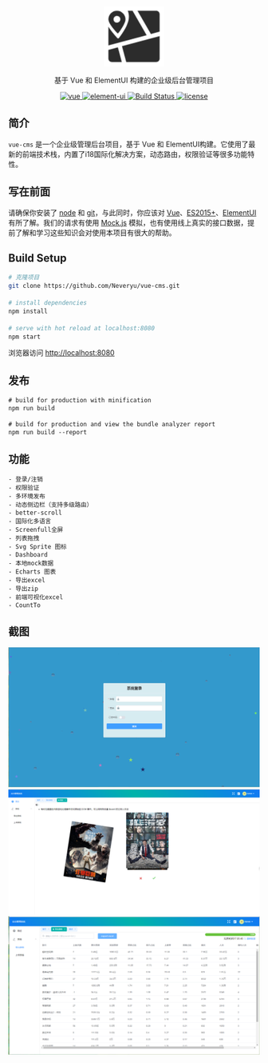 <p align="center"><a href="https://blog.csdn.net/csdn_yudong/article/details/85250412"><img width="120" src="https://raw.githubusercontent.com/Neveryu/vue-cms/master/static/image/login-logo.png"></a></p>

<p align="center">基于 Vue 和 ElementUI 构建的企业级后台管理项目</p>

<p align="center">
  <a href="https://github.com/vuejs/vue" rel="nofollow">
    <img src="https://img.shields.io/badge/vue-2.5.2-brightgreen.svg" alt="vue">
  </a>
  <a href="https://github.com/ElemeFE/element" rel="nofollow">
    <img src="https://img.shields.io/badge/element--ui-2.0.11-brightgreen.svg" alt="element-ui">
  </a>
  <a href="https://travis-ci.org/Neveryu/vue-cms" rel="nofollow">
    <img src="https://travis-ci.org/Neveryu/vue-cms.svg?branch=master" alt="Build Status">
  </a>
  <a href="https://github.com/Neveryu/vue-cms/blob/master/LICENSE">
    <img src="https://img.shields.io/github/license/mashape/apistatus.svg" alt="license">
  </a>
</p>


## 简介
`vue-cms` 是一个企业级管理后台项目，基于 Vue 和 ElementUI构建。它使用了最新的前端技术栈，内置了i18国际化解决方案，动态路由，权限验证等很多功能特性。

## 写在前面
请确保你安装了 [node](https://nodejs.org/en/) 和 [git](https://git-scm.com/)，与此同时，你应该对 [Vue](https://cn.vuejs.org/v2/guide/)、[ES2015+](http://es6.ruanyifeng.com/)、[ElementUI](http://element-cn.eleme.io/#/zh-CN)有所了解。我们的请求有使用 [Mock.js](https://github.com/nuysoft/Mock/wiki/Getting-Started) 模拟，也有使用线上真实的接口数据，提前了解和学习这些知识会对使用本项目有很大的帮助。

## Build Setup

``` bash
# 克隆项目
git clone https://github.com/Neveryu/vue-cms.git

# install dependencies
npm install

# serve with hot reload at localhost:8080
npm start
```
浏览器访问 [http://localhost:8080](http://localhost:8080)

## 发布

```
# build for production with minification
npm run build

# build for production and view the bundle analyzer report
npm run build --report
```

## 功能
```
- 登录/注销
- 权限验证
- 多环境发布
- 动态侧边栏（支持多级路由）
- better-scroll
- 国际化多语言
- Screenfull全屏
- 列表拖拽
- Svg Sprite 图标
- Dashboard
- 本地mock数据
- Echarts 图表
- 导出excel
- 导出zip
- 前端可视化excel
- CountTo
```

## 截图
![](./resource/screenhot3.png)
![](./resource/screenhot1.png)
![](./resource/screenhot2.png)